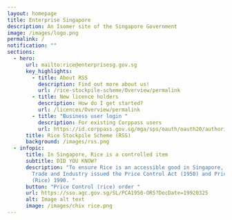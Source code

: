 ```yaml
---
layout: homepage
title: Enterprise Singapore
description: An Isomer site of the Singapore Government
image: /images/logo.png
permalink: /
notification: ""
sections:
  - hero:
      url: mailto:rice@enterprisesg.gov.sg
      key_highlights:
        - title: About RSS
          description: Find out more about us!
          url: /rice-stockpile-scheme/Overview/permalink
        - title: New licence holders
          description: How do I get started?
          url: /licences/Overview/permalink
        - title: "Business user login "
          description: For existing Corppass users
          url: https://id.corppass.gov.sg/mga/sps/oauth/oauth20/authorize?response_type=code&scope=openid&client_id=dR3r5ptxBmA8chy94hND&nonce=MGCaqmVb&state=MGCaqmVbGezr&redirect_uri=https%3A%2F%2Frice.enterprisesg.gov.sg%2Flogin_cp.aspx
      title: Rice Stockpile Scheme (RSS)
      background: /images/rss.png
  - infopic:
      title: In Singapore, Rice is a controlled item
      subtitle: DID YOU KNOW?
      description: "To ensure Rice is an accessible good in Singapore, the Minister of
        Trade and Industry issued the Price Control Act (1950) and Price Control
        (Rice) 1990. "
      button: "Price Control (rice) order "
      url: https://sso.agc.gov.sg/SL/PCA1950-OR5?DocDate=19920325
      alt: Image alt text
      image: /images/chix rice.png
---
```

